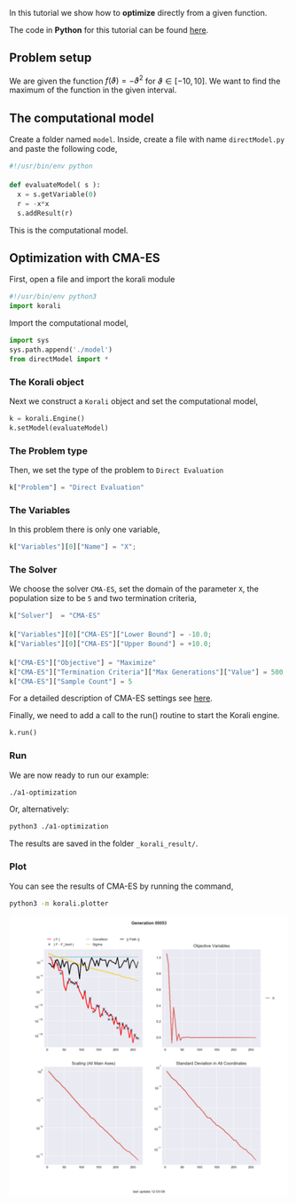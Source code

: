

In this tutorial we show how to **optimize** directly from a
given function.

The code in **Python** for this tutorial can be found [here](https://github.com/cselab/skorali/blob/master/tutorials/a1-optimization).



## Problem setup
We are given the function $f(\vartheta)=-\vartheta^2$ for $\vartheta\in[-10,10]$.
We want to find the maximum of the function in the given interval.




##  The computational model
Create a folder named `model`. Inside, create a file with name `directModel.py` and paste the following code,
```python
#!/usr/bin/env python

def evaluateModel( s ):
  x = s.getVariable(0)
  r = -x*x
  s.addResult(r)
```
This is the computational model.




## Optimization with CMA-ES

First, open a file and import the korali module
```python
#!/usr/bin/env python3
import korali
```
Import the computational model,
```python
import sys
sys.path.append('./model')
from directModel import *
```



###  The Korali object

Next we construct a `Korali` object and set the computational model,
```python
k = korali.Engine()
k.setModel(evaluateModel)
```




###  The Problem type
Then, we set the type of the problem to `Direct Evaluation`
```python
k["Problem"] = "Direct Evaluation"
```

###  The Variables
In this problem there is only one variable,
```python
k["Variables"][0]["Name"] = "X";
```


###  The Solver
We choose the solver `CMA-ES`, set the domain of the parameter `X`, the population size to be `5` and two termination criteria,

```python
k["Solver"]  = "CMA-ES"

k["Variables"][0]["CMA-ES"]["Lower Bound"] = -10.0;
k["Variables"][0]["CMA-ES"]["Upper Bound"] = +10.0;

k["CMA-ES"]["Objective"] = "Maximize"
k["CMA-ES"]["Termination Criteria"]["Max Generations"]["Value"] = 500
k["CMA-ES"]["Sample Count"] = 5
```
For a detailed description of CMA-ES settings see [here](../../usage/solvers/optimizers/cmaes.md).

Finally, we need to add a call to the run() routine to start the Korali engine.

```python
k.run()
```

###  Run

We are now ready to run our example:

```bash
./a1-optimization
```

Or, alternatively:

```bash
python3 ./a1-optimization
```

The results are saved in the folder `_korali_result/`.


###  Plot

You can see the results of CMA-ES by running the command,
```sh
python3 -m korali.plotter
```

![figure](direct-cma.png)
